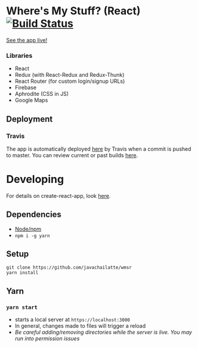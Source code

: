 # Where's My Stuff? (React) [![Build Status](https://travis-ci.org/javachailatte/wmsr.svg?branch=master)](https://travis-ci.org/javachailatte/wmsr)

[See the app live!](https://javachailatte.github.io/wmsr)

### Libraries
- React
- Redux (with React-Redux and Redux-Thunk)
- React Router (for custom login/signup URLs)
- Firebase
- Aphrodite (CSS in JS)
- Google Maps
## Deployment

### Travis
The app is automatically deployed [here](https://javachailatte.github.io/wmsr) by Travis when a commit is pushed to master. You can review current or past builds [here](https://travis-ci.org/javachailatte/wmsr).

# Developing
For details on create-react-app, look [here](https://github.com/facebookincubator/create-react-app/blob/master/packages/react-scripts/template/README.md).
## Dependencies
- [Node/npm](https://nodejs.org/en/)
- ` npm i -g yarn `

## Setup
```
git clone https://github.com/javachailatte/wmsr 
yarn install 
```

## Yarn

### ` yarn start ` 
- starts a local server at `https://localhost:3000`
- In general, changes made to files will trigger a reload
- *Be careful adding/removing directories while the server is live. You may run into permission issues*


